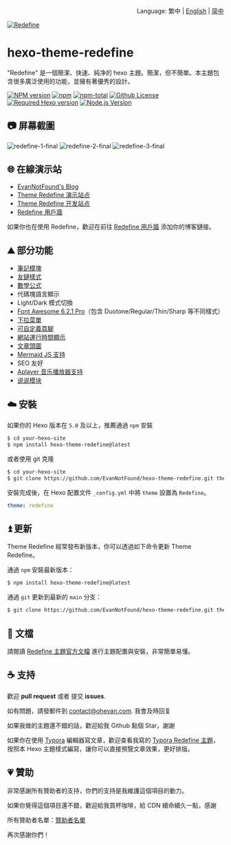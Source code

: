<div align="right">
  Language:
  繁中
  | <a title="Chinese" href="README.md">English</a>
  | <a title="Chinese" href="README_zh-CN.md">简中</a>
</div>

<a href="https://redefine.ohevan.com"><img align="center" src="https://user-images.githubusercontent.com/68590232/226141917-68124e8f-fde0-4edd-b86d-c62932ec369a.png"  alt="Redefine"></a>



# hexo-theme-redefine

"Redefine" 是一個簡潔、快速、純净的 hexo 主題。簡潔，但不簡單。本主題包含很多廣泛使用的功能，並擁有著優秀的設計。

[![NPM version](https://img.shields.io/npm/v/hexo-theme-redefine?color=red&logo=npm&style=flat-square)](https://www.npmjs.com/package/hexo-theme-redefine) [![npm](https://img.shields.io/npm/dw/hexo-theme-redefine?logo=npm&style=flat-square)](https://www.npmjs.com/package/hexo-theme-redefine) [![npm-total](https://img.shields.io/npm/dt/hexo-theme-redefine?logo=npm&style=flat-square)](https://www.npmjs.com/package/hexo-theme-redefine) [![Github License](https://img.shields.io/github/license/EvanNotFound/hexo-theme-redefine.svg?style=flat-square)](https://github.com/EvanNotFound/hexo-theme-redefine/blob/main/LICENSE) [![Required Hexo version](https://img.shields.io/badge/hexo-%3E=5.0.0-blue?style=flat-square&logo=hexo)](https://hexo.io) [![Node.js Version](https://img.shields.io/badge/node-%3E=12.0-success.svg?style=flat-square&logo=Node.js&longCache=true)](https://hexo.io)



## 📷 屏幕截圖

![redefine-1-final](https://user-images.githubusercontent.com/68590232/224550641-72b2a0d4-e30d-41c5-b3cb-7cc86be14e31.png)
![redefine-2-final](https://user-images.githubusercontent.com/68590232/224550645-07d6b624-fa7c-40aa-90f8-873c958afa30.png)
![redefine-3-final](https://user-images.githubusercontent.com/68590232/224550647-e194348c-2a3b-4738-b978-60f11c952365.png)



## 🌐 在線演示站

- [EvanNotFound's Blog](https://ohevan.com)
- [Theme Redefine 演示站点](https://redefine.ohevan.com)
- [Theme Redefine 开发站点](https://redefine-dev.ohevan.com)
- [Redefine 用戶牆](https://redefine.ohevan.com/showcase)

如果你也在使用 Redefine，歡迎在前往 [Redefine 用戶牆](https://redefine.ohevan.com/showcase) 添加你的博客鏈接。

## ⛰️ 部分功能

- [筆記模塊](https://redefine-docs.ohevan.com/docs/advanced/writing-modules/note-module)
- [友鏈樣式](https://redefine-docs.ohevan.com/docs/advanced/friend-link)
- [數學公式](https://redefine-docs.ohevan.com/docs/advanced/writing-modules/mathjax)
- 代碼塊語言顯示
- Light/Dark 模式切換
- [Font Awesome 6.2.1 Pro](https://redefine-docs.ohevan.com/docs/configuration-guide/fontawesome)（包含 Duotone/Regular/Thin/Sharp 等不同樣式）
- [下拉菜單](https://redefine-docs.ohevan.com/docs/configuration-guide/menu)
- [可自定義頁腳](https://redefine-docs.ohevan.com/docs/configuration-guide/footer)
- [網站運行時間顯示](https://redefine-docs.ohevan.com/docs/configuration-guide/footer)
- [文章頭圖](https://redefine-docs.ohevan.com/docs/advanced/home-contents/thumbnail)
- [Mermaid JS 支持](https://redefine-docs.ohevan.com/docs/advanced/theme-plugins/mermaid)
- SEO 友好
- [Aplayer 音乐播放器支持](https://redefine-docs.ohevan.com/docs/advanced/theme-plugins/aplayer)
- [说说模块](https://redefine-docs.ohevan.com/docs/advanced/shuoshuo/essays)

## ☁️ 安裝

如果你的 Hexo 版本在 `5.0` 及以上，推薦通過 `npm` 安裝

```sh
$ cd your-hexo-site
$ npm install hexo-theme-redefine@latest
```

或者使用 git 克隆

```sh
$ cd your-hexo-site
$ git clone https://github.com/EvanNotFound/hexo-theme-redefine.git themes/redefine
```

安裝完成後，在 Hexo 配置文件 `_config.yml` 中將 `theme` 設置為 `Redefine`。

```yaml
theme: redefine
```



## ⏫ 更新

Theme Redefine 經常發布新版本，你可以透過如下命令更新 Theme Redefine。

通過 `npm` 安裝最新版本：

```sh
$ npm install hexo-theme-redefine@latest
```

通過 `git` 更新到最新的 `main` 分支：

```sh
$ git clone https://github.com/EvanNotFound/hexo-theme-redefine.git themes/redefine
```



## 📄 文檔

請閱讀 [Redefine 主題官方文檔](https://redefine-docs.ohevan.com/) 進行主題配置與安裝，非常簡單易懂。

## ☕ 支持

歡迎 **pull request** 或者 提交 **issues**.

如有問題，請發郵件到 [contact@ohevan.com](mailto:contact@ohevan.com). 我會及時回复

如果我做的主題還不錯的話，歡迎給我 Github 點個 Star，謝謝

如果你在使用 [Typora](https://typora.io/) 編輯器寫文章，歡迎查看我寫的 [Typora Redefine 主題](https://github.com/EvanNotFound/typora-theme-redefine)，按照本 Hexo 主題樣式編寫，讓你可以直接預覽文章效果，更好排版。

## 💗 贊助

非常感謝所有贊助者的支持，你們的支持是我維護這個項目的動力。

如果你覺得這個項目還不錯，歡迎給我買杯咖啡，給 CDN 續命續久一點，感謝

所有贊助者名單：[贊助者名單](https://github.com/EvanNotFound/hexo-theme-redefine/blob/dev/DONATION.md)

再次感謝你們！